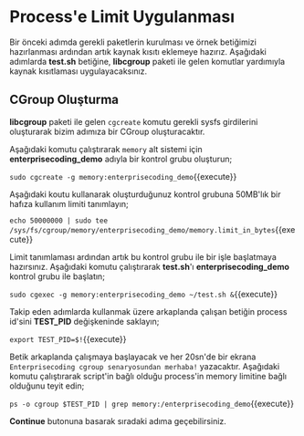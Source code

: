 # Process'e Limit Uygulanması

Bir önceki adımda gerekli paketlerin kurulması ve örnek betiğimizi hazırlanması ardından artık kaynak kısıtı eklemeye hazırız. Aşağıdaki adımlarda **test.sh** betiğine, **libcgroup** paketi ile gelen komutlar yardımıyla kaynak kısıtlaması uygulayacaksınız.

## CGroup Oluşturma

**libcgroup** paketi ile gelen `cgcreate` komutu gerekli sysfs girdilerini oluşturarak bizim adımıza bir CGroup oluşturacaktır.

Aşağıdaki komutu çalıştırarak `memory` alt sistemi için **enterprisecoding_demo** adıyla bir kontrol grubu oluşturun;

`sudo cgcreate -g memory:enterprisecoding_demo`{{execute}}

Aşağıdaki koutu kullanarak oluşturduğunuz kontrol grubuna 50MB'lık bir hafıza kullanım limiti tanımlayın;

`echo 50000000 | sudo tee /sys/fs/cgroup/memory/enterprisecoding_demo/memory.limit_in_bytes`{{execute}}

Limit tanımlaması ardından artık bu kontrol grubu ile bir işle başlatmaya hazırsınız. Aşağıdaki komutu çalıştırarak **test.sh**'ı **enterprisecoding_demo** kontrol grubu ile başlatın;

`sudo cgexec -g memory:enterprisecoding_demo ~/test.sh &`{{execute}}

Takip eden adımlarda kullanmak üzere arkaplanda çalışan betiğin process id'sini **TEST_PID** değişkeninde saklayın;

`export TEST_PID=$!`{{execute}}

Betik arkaplanda çalışmaya başlayacak ve her 20sn'de bir ekrana `Enterprisecoding cgroup senaryosundan merhaba!` yazacaktır. Aşağıdaki komutu çalıştırarak script'in bağlı olduğu process'in memory limitine bağlı olduğunu teyit edin;

`ps -o cgroup $TEST_PID | grep memory:/enterprisecoding_demo`{{execute}}

**Continue** butonuna basarak sıradaki adıma geçebilirsiniz.
